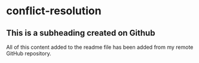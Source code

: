 # conflict-resolution
## This is a subheading created on Github

All of this content added to the readme file has been added from my remote GitHub repository.
